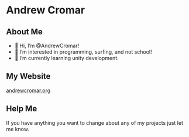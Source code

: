 # Andrew Cromar

## About Me
- 👋 Hi, I’m @AndrewCromar!
- 👀 I’m interested in programming, surfing, and not school!
- 🌱 I’m currently learning unity development.

## My Website
[andrewcromar.org](https://andrewcromar.org)

## Help Me
If you have anything you want to change about any of my projects just let me know.


<!---
AndrewCromar/AndrewCromar is a ✨ special ✨ repository because its `README.md` (this file) appears on your GitHub profile.
You can click the Preview link to take a look at your changes.
--->
